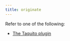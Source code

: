 ```yaml
---
title: originate
---
```


Refer to one of the following:
- [The Taquito plugin](/docs/plugins/plugin-taquito/#the-taq-originate-task)